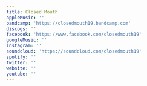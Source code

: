 ```yaml
---
title: Closed Mouth
appleMusic: ''
bandcamp: 'https://closedmouth19.bandcamp.com'
discogs: ''
facebook: 'https://www.facebook.com/closedmouth19'
googleMusic: ''
instagram: ''
soundcloud: 'https://soundcloud.com/closedmouth19'
spotify: ''
twitter: ''
website: ''
youtube: ''
---
```

